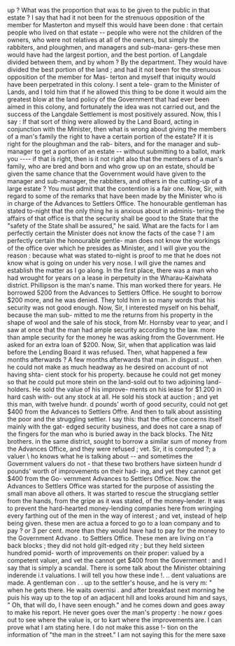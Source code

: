 up ? What was the proportion that was to be given to the public in that estate ? I say that had it not been for the strenuous opposition of the member for Masterton and myself this would have been done : that certain people who lived on that estate -- people who were not the children of the owners, who were not relatives at all of the owners, but simply the rabbiters, and ploughmen, and managers and sub-mana- gers-these men would have had the largest portion, and the best portion. of Langdale divided between them, and by whom ? By the department. They would have divided the best portion of the land ; and had it not been for the strenuous opposition of the member for Mas- terton and myself that iniquity would have been perpetrated in this colony. I sent a tele- gram to the Minister of Lands, and I told him that if he allowed this thing to be done it would aim the greatest blow at the land policy of the Government that had ever been aimed in this colony, and fortunately the idea was not carried out, and the success of the Langdale Settlement is most positively assured. Now, this I say : If that sort of thing were allowed by the Land Board, acting in conjunction with the Minister, then what is wrong about giving the members of a man's family the right to have a certain portion of the estate? If it is right for the ploughman and the rab- biters, and for the manager and sub-manager to get a portion of an estate -- without submitting to a ballot, mark you ---- if that is right, then is it not right also that the members of a man's family, who are bred and born and who grow up on an estate, should be given the same chance that the Government would have given to the manager and sub-manager, the rabbiters, and others in the cutting-up of a large estate ? You must admit that the contention is a fair one. Now, Sir, with regard to some of the remarks that have been made by the Minister who is in charge of the Advances to Settlers Office. The honourable gentleman has stated to-night that the only thing he is anxious about in adminis- tering the affairs of that office is that the security shall be good to the State that the "safety of the State shall be assured," he said. What are the facts for I am perfectly certain the Minister does not know the facts of the case ? I am perfectly certain the honourable gentle- man does not know the workings of the office over which he presides as Minister, and I will give you the reason : because what was stated to-night is proof to me that he does not know what is going on under his very nose. I will give the names and establish the matter as I go along. In the first place, there was a man who had wrought for years on a lease in perpetuity in the Wharau-Kaiwhata district. Phillipson is the man's name. This man worked there for years. He borrowed 5200 from the Advances to Settlers Office. He sought to borrow $200 more, and he was denied. They told him in so many words that his security was not good enough. Now, Sir, I interested myself on his behalf, because the man sub- mitted to me the returns from his property in the shape of wool and the sale of his stock, from Mr. Hornsby vear to year, and I saw at once that the man had ample security according to the law. more than ample security for the money he was asking from the Government. He asked for an extra loan of $200. Now, Sir, when that application was laid before the Lending Board it was refused. Then, what happened a few months afterwards ? A few months afterwards that man. in disgust .. when he could not make as much headway as he desired on account of not having shta- cient stock for his property. because he could not get money so that he could put more stein on the land-sold out to two adjoining land- holders. He sold the value of his improve- ments on his lease for $1.200 in hard cash with- out any stock at all. He sold his stock at auction ; and yet this man, with twelve hundr. d pounds' worth of good security, could not get $400 from the Advances to Settlers Offre. And then to talk about assisting the poor and the struggling settler. I say this: that the office concerns itself mainly with the gat- edged security business, and does not care a snap of the fingers for the man who is buried away in the back blocks. The Nitz brothers. in the same district, sought to borrow a similar sum of money from the Advances Office, and they were refused ; vet. Sir, it is computed ?; a valuer \ ho knows what he is talking about -- and sometimes the Government valuers do not - that these two brothers have sixteen hundr d pounds' worth of improvements on their had- ing, and yet they cannot get $400 from the Go- vernment Advances to Settlers Office. Now. the Advances to Settlers Office was started for the purpose of assisting the small man above all others. It was started to rescue the strucgiang settler from the hands, from the gripe as it was stated, of the money-lender. It was to prevent the hard-hearted money-lending companies here from wringing every farthing out of the men in the way of interest ; and vet, instead of help being given. these men are actua a forced to go to a loan company and to pay ? or 3 per cent. more than they would have had to pay for the money to the Government Advano . to Settlers Office. These men are living on t'a back blocks ; they did not hold gilt-edged rity ; but they held sixteen hundred pomid- worth of improvements on their proper: valued by a competent valuer, and vet the cannot get $400 from the Government : and I say that is simply a scandal. There is some talk about the Minister obtaining inderende i.t valuations. I will tell you how these inde !. .. dent valuations are made. A gentleman con . . up to the settler's house, and he is very m: " when he gets there. He waits overnisi . and after breakfast next morning he puis his way up to the top of an adjacent hill and looks around him and says, " Oh, that will do, I have seen enough." and he comes down and goes away to make his report. He never goes over the man's property : he now.r goes out to see where the value is, or to kart where the improvements are. I can prove what I am stating here. I do not make this asse !- tion on the information of "the man in the street." I am not saying this for the mere saxe 
